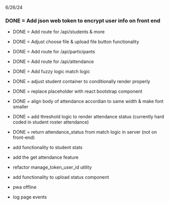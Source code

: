 6/26/24
### DONE = Add json web token to encrypt user info on front end

- DONE = Add route for /api/students & more
- DONE = Adjust choose file & upload file button functionality

- DONE = Add route for /api/participants
- DONE = Add route for /api/attendance
- DONE = Add fuzzy logic match logic

- DONE = adjust student container to conditionally render properly
- DONE = replace placeholder with react bootstrap component
- DONE = align body of attendance accordian to same width & make font smaller

- DONE = add threshold logic to render attendance status (currently hard coded in student roster attendance)
- DONE = return attendance_status from match logic in server (not on front-end)

- add functionality to student stats
- add the get attendance feature

- refactor manage_token_user_id utility
- add functionality to upload status component
- pwa offline
- log page events